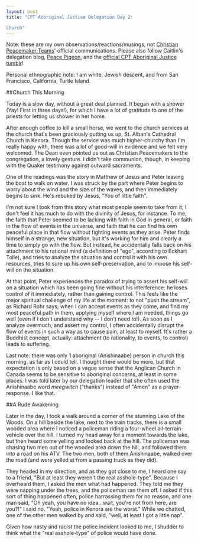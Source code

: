```yaml
---
layout: post
title: "CPT Aboriginal Justice Delegation Day 2:  

Church"
---
```


Note: these are my own observations/reactions/musings, not [Christian Peacemaker Teams](http://www.cpt.org)' official communications. Please also follow Caitlin's delegation blog, [Peace Pigeon](http://peace-pigeon.tumblr.com/), and the [official CPT Aboriginal Justice tumblr](http://www.cpt-ajt.tumblr.com)!  

Personal ethnographic note: I am white, Jewish descent, and from San Francisco, California, Turtle Island.

##Church This Morning

Today is a slow day, without a great deal planned. It began with a shower (Yay! First in three days!), for which I have a lot of gratitude to one of the priests for letting us shower in her home.

After enough coffee to kill a small horse, we went to the church services at the church that's been graciously putting us up, St. Alban's Cathedral Church in Kenora. Though the service was much higher-churchy than I'm really happy with, there was a lot of good-will in evidence and we felt very welcomed. The Dean even pointed us out as Christian Peacemakers to the congregation, a lovely gesture. I didn't take communion, though, in keeping with the Quaker testimony against outward sacraments.

One of the readings was the story in Matthew of Jesus and Peter leaving the boat to walk on water. I was struck by the part where Peter begins to worry about the wind and the size of the waves, and then immediately begins to sink. He's rebuked by Jesus, "You of little faith".

I'm not sure I took from this story what most people seem to take from it; I don't feel it has much to do with the divinity of Jesus, for instance. To me, the faith that Peter seemed to be lacking with faith in God in general, or faith in the flow of events in the universe, and faith that he can find his own peaceful place in that flow without fighting events as they arise. Peter finds himself in a strange, new situation, but it's working for him and clearly a time to simply go with the flow. But instead, he accidentally falls back on his attachment to his rational mind (a definition of "ego", according to Eckhart Tolle), and tries to analyze the situation and control it with his own resources, tries to sure up his own self-preservation, and to impose his self-will on the situation.

At that point, Peter experiences the paradox of trying to assert his self-will on a situation which has been going fine without his interference: he loses control of it immediately, rather than gaining control. This feels like the major spiritual challenge of my life at the moment: to not "push the stream", as Richard Rohr says; when I can accept events as they come, and find my most peaceful path in them, applying myself where I am needed, things go well (even if I don't understand why -- I don't need to!). As soon as I analyze overmuch, and assert my control, I often accidentally disrupt the flow of events in such a way as to cause pain, at least to myself. It's rather a Buddhist concept, actually: attachment (to rationality, to events, to control) leads to suffering. 

Last note: there was only 1 aboriginal (Anishinaabe) person in church this morning, as far as I could tell. I thought there would be more, but that expectation is only based on a vague sense that the Anglican Church in Canada seems to be sensitive to aboriginal concerns, at least in some places. I was told later by our delegation leader that she often used the Anishinaabe word *meegwitch* ("thanks") instead of "Amen" as a prayer-response. I like that.

##A Rude Awakening

Later in the day, I took a walk around a corner of the stunning Lake of the Woods. On a hill beside the lake, next to the train tracks, there is a small wooded area where I noticed a policeman riding a four-wheel all-terrain-vehicle over the hill. I turned my head away for a moment towards the lake, but then heard some yelling and looked back at the hill. The policeman was chasing two men out of the wooded area down the hill, and followed them into a road on his ATV. The two men, both of them Anishinaabe, walked over the road (and were yelled at from a passing truck as they did).

They headed in my direction, and as they got close to me, I heard one say to a friend, "But at least they weren't the real asshole-type". Because I overheard them, I asked the men what had happened. They told me they were napping under the trees, and the policeman ran them off. I asked if this sort of thing happened often, police harrassing them for no reason, and one man said, "Oh yeah, you have no idea...wait, you're not from here, are you?!" I said no. "Yeah, police in Kenora are the worst." While we chatted, one of the other men walked by and said, "well, at least I got a little nap".

Given how nasty and racist the police incident looked to me, I shudder to think what the "real asshole-type" of police would have done.